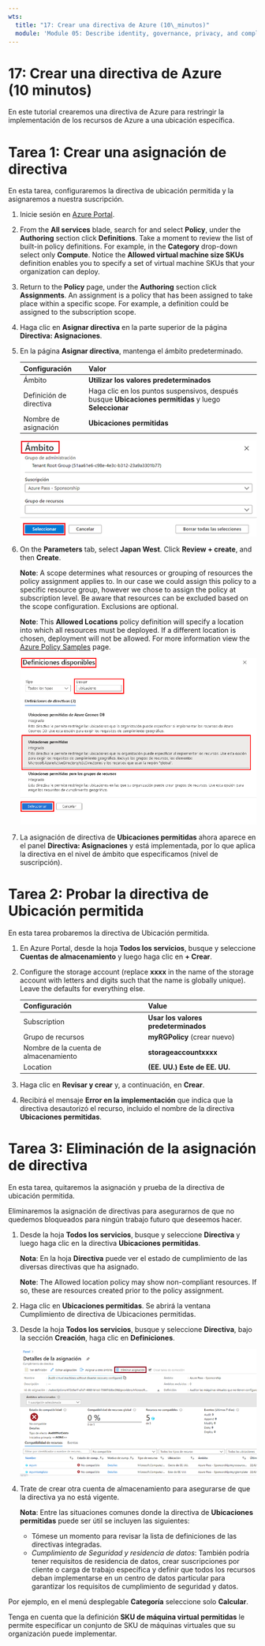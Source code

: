 ```yaml
---
wts:
  title: "17: Crear una directiva de Azure (10\_minutos)"
  module: 'Module 05: Describe identity, governance, privacy, and compliance features'
---
```

# <a name="17---create-an-azure-policy-10-min"></a>17: Crear una directiva de Azure (10 minutos)

En este tutorial crearemos una directiva de Azure para restringir la implementación de los recursos de Azure a una ubicación específica.

# <a name="task-1-create-a-policy-assignment"></a>Tarea 1: Crear una asignación de directiva 

En esta tarea, configuraremos la directiva de ubicación permitida y la asignaremos a nuestra suscripción. 

1. Inicie sesión en [Azure Portal](https://portal.azure.com).

2. From the <bpt id="p1">**</bpt>All services<ept id="p1">**</ept> blade, search for and select <bpt id="p2">**</bpt>Policy<ept id="p2">**</ept>, under the <bpt id="p3">**</bpt>Authoring<ept id="p3">**</ept> section click <bpt id="p4">**</bpt>Definitions<ept id="p4">**</ept>.  Take a moment to review the list of built-in policy definitions. For example, in the <bpt id="p1">**</bpt>Category<ept id="p1">**</ept> drop-down select only <bpt id="p2">**</bpt>Compute<ept id="p2">**</ept>. Notice the <bpt id="p1">**</bpt>Allowed virtual machine size SKUs<ept id="p1">**</ept> definition enables you to specify a set of virtual machine SKUs that your organization can deploy.

3. Return to the <bpt id="p1">**</bpt>Policy<ept id="p1">**</ept> page, under the <bpt id="p2">**</bpt>Authoring<ept id="p2">**</ept> section click <bpt id="p3">**</bpt>Assignments<ept id="p3">**</ept>. An assignment is a policy that has been assigned to take place within a specific scope. For example, a definition could be assigned to the subscription scope. 

4. Haga clic en **Asignar directiva** en la parte superior de la página **Directiva: Asignaciones**.

5. En la página **Asignar directiva**, mantenga el ámbito predeterminado.

      | Configuración | Valor | 
    | --- | --- |
    | Ámbito| **Utilizar los valores predeterminados**|
    | Definición de directiva | Haga clic en los puntos suspensivos, después busque **Ubicaciones permitidas** y luego **Seleccionar** |
    | Nombre de asignación | **Ubicaciones permitidas** |
    
    ![Captura de pantalla del panel Ámbito con los valores de campo rellenados y el botón Seleccionar resaltado. ](../images/1402.png)
6. On the <bpt id="p1">**</bpt>Parameters<ept id="p1">**</ept> tab, select <bpt id="p2">**</bpt>Japan West<ept id="p2">**</ept>. Click <bpt id="p1">**</bpt>Review + create<ept id="p1">**</ept>, and then <bpt id="p2">**</bpt>Create<ept id="p2">**</ept>.

    <bpt id="p1">**</bpt>Note<ept id="p1">**</ept>: A scope determines what resources or grouping of resources the policy assignment applies to. In our case we could assign this policy to a specific resource group, however we chose to assign the policy at subscription level. Be aware that resources can be excluded based on the scope configuration. Exclusions are optional.

    <bpt id="p1">**</bpt>Note<ept id="p1">**</ept>: This <bpt id="p2">**</bpt>Allowed Locations<ept id="p2">**</ept> policy definition will specify a location into which all resources must be deployed. If a different location is chosen, deployment will not be allowed. For more information view the <bpt id="p1">[</bpt>Azure Policy Samples<ept id="p1">](https://docs.microsoft.com/en-us/azure/governance/policy/samples/index)</ept> page.

   ![Captura de pantalla del panel Definiciones disponibles con varios campos resaltados y la opción Auditar las máquinas virtuales que no utilizan discos administrados seleccionada.](../images/1403.png)

9. La asignación de directiva de **Ubicaciones permitidas** ahora aparece en el panel **Directiva: Asignaciones** y está implementada, por lo que aplica la directiva en el nivel de ámbito que especificamos (nivel de suscripción).

# <a name="task-2-test-allowed-location-policy"></a>Tarea 2: Probar la directiva de Ubicación permitida

En esta tarea probaremos la directiva de Ubicación permitida. 

1. En Azure Portal, desde la hoja **Todos los servicios**, busque y seleccione **Cuentas de almacenamiento** y luego haga clic en **+ Crear**.

2. Configure the storage account (replace <bpt id="p1">**</bpt>xxxx<ept id="p1">**</ept> in the name of the storage account with letters and digits such that the name is globally unique). Leave the defaults for everything else. 

    | Configuración | Value | 
    | --- | --- |
    | Subscription | **Usar los valores predeterminados** |
    | Grupo de recursos | **myRGPolicy** (crear nuevo) |
    | Nombre de la cuenta de almacenamiento | **storageaccountxxxx** |
    | Location | **(EE. UU.) Este de EE. UU.** |

3. Haga clic en **Revisar y crear** y, a continuación, en **Crear**. 

4. Recibirá el mensaje **Error en la implementación** que indica que la directiva desautorizó el recurso, incluido el nombre de la directiva **Ubicaciones permitidas**.

# <a name="task-3-delete-the-policy-assignment"></a>Tarea 3: Eliminación de la asignación de directiva

En esta tarea, quitaremos la asignación y prueba de la directiva de ubicación permitida. 

Eliminaremos la asignación de directivas para asegurarnos de que no quedemos bloqueados para ningún trabajo futuro que deseemos hacer.

1. Desde la hoja **Todos los servicios**, busque y seleccione **Directiva** y luego haga clic en la directiva **Ubicaciones permitidas**.

    **Nota**: En la hoja **Directiva** puede ver el estado de cumplimiento de las diversas directivas que ha asignado.

    <bpt id="p1">**</bpt>Note<ept id="p1">**</ept>: The Allowed location policy may show non-compliant resources. If so, these are resources created prior to the policy assignment.
 
2. Haga clic en **Ubicaciones permitidas**. Se abrirá la ventana Cumplimiento de directiva de Ubicaciones permitidas.

3. Desde la hoja **Todos los servicios**, busque y seleccione **Directiva**, bajo la sección **Creación**, haga clic en **Definiciones**.

   ![Captura de pantalla del elemento de menú Eliminar asignación.](../images/1407.png)

4. Trate de crear otra cuenta de almacenamiento para asegurarse de que la directiva ya no está vigente.

    **Nota**: Entre las situaciones comunes donde la directiva de **Ubicaciones permitidas** puede ser útil se incluyen las siguientes: 
    - Tómese un momento para revisar la lista de definiciones de las directivas integradas. 
    - *Cumplimiento de Seguridad y residencia de datos*: También podría tener requisitos de residencia de datos, crear suscripciones por cliente o carga de trabajo específica y definir que todos los recursos deban implementarse en un centro de datos particular para garantizar los requisitos de cumplimiento de seguridad y datos.

Por ejemplo, en el menú desplegable **Categoría** seleccione solo **Calcular**.

Tenga en cuenta que la definición **SKU de máquina virtual permitidas** le permite especificar un conjunto de SKU de máquinas virtuales que su organización puede implementar.
